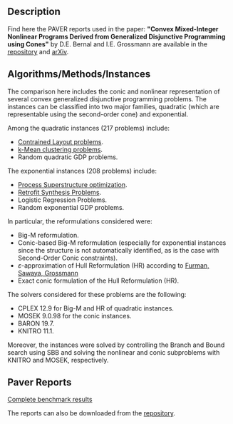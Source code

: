 <head>
    <script src="https://cdn.mathjax.org/mathjax/latest/MathJax.js?config=TeX-AMS-MML_HTMLorMML" type="text/javascript"></script>
    <script type="text/x-mathjax-config">
        MathJax.Hub.Config({
            tex2jax: {
            skipTags: ['script', 'noscript', 'style', 'textarea', 'pre'],
            inlineMath: [['$','$']]
            }
        });
    </script>
</head>

## Description


Find here the PAVER reports used in the paper: **"Convex Mixed-Integer Nonlinear Programs Derived from Generalized Disjunctive Programming using Cones"** by D.E. Bernal and I.E. Grossmann are available in the <a href="Conic_GDP_arXiv.pdf" download>repository</a> and [arXiv](http://arxiv.org/abs/2109.09657).


## Algorithms/Methods/Instances
The comparison here includes the conic and nonlinear representation of several convex generalized disjunctive programming problems.
The instances can be classified into two major families, quadratic (which are representable using the second-order cone) and exponential.

Among the quadratic instances (217 problems) include:
- [Contrained Layout problems](https://minlp.org/library/problem/index.php?i=306&lib=MINLP).
- [k-Mean clustering problems](https://minlp.org/library/problem/index.php?i=307&lib=MINLP).
- Random quadratic GDP problems.

The exponential instances (208 problems) include:
- [Process Superstructure optimization](https://minlp.org/library/problem/index.php?i=113&lib=GDP).
- [Retrofit Synthesis Problems](http://egon.cheme.cmu.edu/ibm/page.htm).
- Logistic Regression Problems.
- Random exponential GDP problems.

In particular, the reformulations considered were:
- Big-M reformulation.
- Conic-based Big-M reformulation (especially for exponential instances since the structure is not automatically identified, as is the case with Second-Order Conic constraints).
- $\varepsilon$-approximation of Hull Reformulation (HR) according to [Furman, Sawaya, Grossmann](https://doi.org/10.1007/s10589-020-00176-0)
- Exact conic formulation of the Hull Reformulation (HR).

The solvers considered for these problems are the following:
- CPLEX 12.9 for Big-M and HR of quadratic instances.
- MOSEK 9.0.98 for the conic instances.
- BARON 19.7.
- KNITRO 11.1.

Moreover, the instances were solved by controlling the Branch and Bound search using SBB and solving the nonlinear and conic subproblems with KNITRO and MOSEK, respectively.

## Paver Reports

[Complete benchmark results](https://bernalde.github.io/conic_disjunctive/results/cones.html/)

The reports can also be downloaded from the [repository](https://github.com/bernalde/conic-disjunctive).
